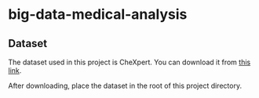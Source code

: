 # big-data-medical-analysis

## Dataset
The dataset used in this project is CheXpert. You can download it from [this link](https://github.com/rajpurkarlab/cheXpert-test-set-labels).

After downloading, place the dataset in the root of this project directory.
